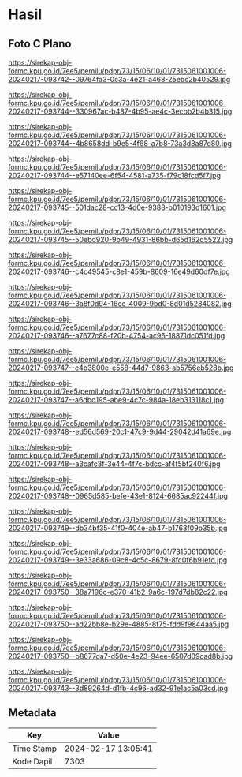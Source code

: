 # Hasil

## Foto C Plano

https://sirekap-obj-formc.kpu.go.id/7ee5/pemilu/pdpr/73/15/06/10/01/7315061001006-20240217-093742--09764fa3-0c3a-4e21-a468-25ebc2b40529.jpg

https://sirekap-obj-formc.kpu.go.id/7ee5/pemilu/pdpr/73/15/06/10/01/7315061001006-20240217-093744--330967ac-b487-4b95-ae4c-3ecbb2b4b315.jpg

https://sirekap-obj-formc.kpu.go.id/7ee5/pemilu/pdpr/73/15/06/10/01/7315061001006-20240217-093744--4b8658dd-b9e5-4f68-a7b8-73a3d8a87d80.jpg

https://sirekap-obj-formc.kpu.go.id/7ee5/pemilu/pdpr/73/15/06/10/01/7315061001006-20240217-093744--e57140ee-6f54-4581-a735-f79c18fcd5f7.jpg

https://sirekap-obj-formc.kpu.go.id/7ee5/pemilu/pdpr/73/15/06/10/01/7315061001006-20240217-093745--501dac28-cc13-4d0e-9388-b010193d1601.jpg

https://sirekap-obj-formc.kpu.go.id/7ee5/pemilu/pdpr/73/15/06/10/01/7315061001006-20240217-093745--50ebd920-9b49-4931-86bb-d65d162d5522.jpg

https://sirekap-obj-formc.kpu.go.id/7ee5/pemilu/pdpr/73/15/06/10/01/7315061001006-20240217-093746--c4c49545-c8e1-459b-8609-16e49d60df7e.jpg

https://sirekap-obj-formc.kpu.go.id/7ee5/pemilu/pdpr/73/15/06/10/01/7315061001006-20240217-093746--3a8f0d94-16ec-4009-9bd0-8d01d5284082.jpg

https://sirekap-obj-formc.kpu.go.id/7ee5/pemilu/pdpr/73/15/06/10/01/7315061001006-20240217-093746--a7677c88-f20b-4754-ac96-18871dc051fd.jpg

https://sirekap-obj-formc.kpu.go.id/7ee5/pemilu/pdpr/73/15/06/10/01/7315061001006-20240217-093747--c4b3800e-e558-44d7-9863-ab5756eb528b.jpg

https://sirekap-obj-formc.kpu.go.id/7ee5/pemilu/pdpr/73/15/06/10/01/7315061001006-20240217-093747--a6dbd195-abe9-4c7c-984a-18eb313118c1.jpg

https://sirekap-obj-formc.kpu.go.id/7ee5/pemilu/pdpr/73/15/06/10/01/7315061001006-20240217-093748--ed56d569-20c1-47c9-9d44-29042d41a69e.jpg

https://sirekap-obj-formc.kpu.go.id/7ee5/pemilu/pdpr/73/15/06/10/01/7315061001006-20240217-093748--a3cafc3f-3e44-4f7c-bdcc-af4f5bf240f6.jpg

https://sirekap-obj-formc.kpu.go.id/7ee5/pemilu/pdpr/73/15/06/10/01/7315061001006-20240217-093748--0965d585-befe-43e1-8124-6685ac92244f.jpg

https://sirekap-obj-formc.kpu.go.id/7ee5/pemilu/pdpr/73/15/06/10/01/7315061001006-20240217-093749--db34bf35-41f0-404e-ab47-b1763f09b35b.jpg

https://sirekap-obj-formc.kpu.go.id/7ee5/pemilu/pdpr/73/15/06/10/01/7315061001006-20240217-093749--3e33a686-09c8-4c5c-8679-8fc0f6b91efd.jpg

https://sirekap-obj-formc.kpu.go.id/7ee5/pemilu/pdpr/73/15/06/10/01/7315061001006-20240217-093750--38a7196c-e370-41b2-9a6c-197d7db82c22.jpg

https://sirekap-obj-formc.kpu.go.id/7ee5/pemilu/pdpr/73/15/06/10/01/7315061001006-20240217-093750--ad22bb8e-b29e-4885-8f75-fdd9f9844aa5.jpg

https://sirekap-obj-formc.kpu.go.id/7ee5/pemilu/pdpr/73/15/06/10/01/7315061001006-20240217-093750--b8677da7-d50e-4e23-94ee-6507d09cad8b.jpg

https://sirekap-obj-formc.kpu.go.id/7ee5/pemilu/pdpr/73/15/06/10/01/7315061001006-20240217-093743--3d89264d-d1fb-4c96-ad32-91e1ac5a03cd.jpg


## Metadata

| Key        | Value               |
| ---------- | ------------------- |
| Time Stamp | 2024-02-17 13:05:41 |
| Kode Dapil | 7303                |



